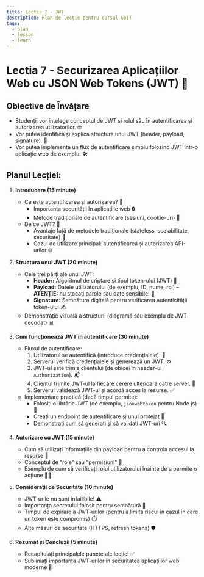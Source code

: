 ```yaml
---
title: Lectia 7 - JWT
description: Plan de lecție pentru cursul GoIT
tags:
  - plan
  - lesson
  - learn
---
```

# Lectia 7 - Securizarea Aplicațiilor Web cu JSON Web Tokens (JWT) 🔐

## Obiective de Învățare

*   Studenții vor înțelege conceptul de JWT și rolul său în autentificarea și autorizarea utilizatorilor. 🤓
*   Vor putea identifica și explica structura unui JWT (header, payload, signature). 🧩
*   Vor putea implementa un flux de autentificare simplu folosind JWT într-o aplicație web de exemplu. 🛠️

## Planul Lecției:

1.  **Introducere (15 minute)**
    *   Ce este autentificarea și autorizarea? 🤔
        *   Importanța securității în aplicațiile web 🔒
        *   Metode tradiționale de autentificare (sesiuni, cookie-uri) 🍪
    *   De ce JWT? 🚀
        *   Avantaje față de metodele tradiționale (stateless, scalabilitate, securitate) 💪
        *   Cazul de utilizare principal: autentificarea și autorizarea API-urilor 🌐

2.  **Structura unui JWT (20 minute)**
    *   Cele trei părți ale unui JWT:
        *   **Header:** Algoritmul de criptare și tipul token-ului (JWT) 🔐
        *   **Payload:** Datele utilizatorului (de exemplu, ID, nume, rol) – **ATENȚIE:** nu stocați parole sau date sensibile! 🚫
        *   **Signature:** Semnătura digitală pentru verificarea autenticității token-ului ✍️
    *   Demonstrație vizuală a structurii (diagramă sau exemplu de JWT decodat) 📊

3.  **Cum funcționează JWT în autentificare (30 minute)**
    *   Fluxul de autentificare:
        1.  Utilizatorul se autentifică (introduce credențialele). 👤
        2.  Serverul verifică credențialele și generează un JWT. ⚙️
        3.  JWT-ul este trimis clientului (de obicei în header-ul `Authorization`). 📬
        4.  Clientul trimite JWT-ul la fiecare cerere ulterioară către server. 🔁
        5.  Serverul validează JWT-ul și acordă acces la resurse. ✅
    *   Implementare practică (dacă timpul permite):
        *   Folosiți o librărie JWT (de exemplu, `jsonwebtoken` pentru Node.js) 🧰
        *   Creați un endpoint de autentificare și unul protejat 🚧
        *   Demonstrați cum să generați și să validați JWT-uri 🔍

4.  **Autorizare cu JWT (15 minute)**
    *   Cum să utilizați informațiile din payload pentru a controla accesul la resurse 🚦
    *   Conceptul de "role" sau "permisiuni" 👥
    *   Exemplu de cum să verificați rolul utilizatorului înainte de a permite o acțiune 🚫✅

5.  **Considerații de Securitate (10 minute)**
    *   JWT-urile nu sunt infailibile! ⚠️
    *   Importanța secretului folosit pentru semnătură 🤫
    *   Timpul de expirare a JWT-urilor (pentru a limita riscul în cazul în care un token este compromis) ⏱️
    *   Alte măsuri de securitate (HTTPS, refresh tokens) 🛡️

6.  **Rezumat și Concluzii (5 minute)**
    *   Recapitulați principalele puncte ale lecției ✅
    *   Subliniați importanța JWT-urilor în securitatea aplicațiilor web moderne 🌟
